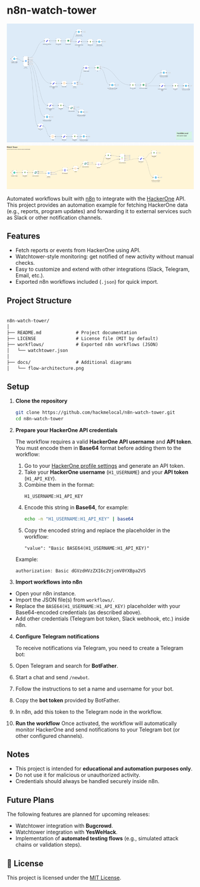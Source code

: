 # n8n-watch-tower
![n8n Watch Tower Flow](docs/flow-architecture.png)

Automated workflows built with [n8n](https://n8n.io) to integrate with the [HackerOne](https://www.hackerone.com/) API.  
This project provides an automation example for fetching HackerOne data (e.g., reports, program updates) and forwarding it to external services such as Slack or other notification channels.

## Features
- Fetch reports or events from HackerOne using API.
- Watchtower-style monitoring: get notified of new activity without manual checks.
- Easy to customize and extend with other integrations (Slack, Telegram, Email, etc.).
- Exported n8n workflows included (`.json`) for quick import.

## Project Structure
```

n8n-watch-tower/
│
├── README.md             # Project documentation
├── LICENSE               # License file (MIT by default)
├── workflows/            # Exported n8n workflows (JSON)
│   └── watchtower.json
│
├── docs/                 # Additional diagrams
│   └── flow-architecture.png

````

## Setup

1. **Clone the repository**
    ```bash
    git clone https://github.com/hackmelocal/n8n-watch-tower.git
    cd n8n-watch-tower
    ```

2. **Prepare your HackerOne API credentials**

   The workflow requires a valid **HackerOne API username** and **API token**.  
   You must encode them in **Base64** format before adding them to the workflow:

   1. Go to your [HackerOne profile settings](https://hackerone.com/settings/api_token) and generate an API token.
   2. Take your **HackerOne username** (`H1_USERNAME`) and your **API token** (`H1_API_KEY`).
   3. Combine them in the format:  
      ```
      H1_USERNAME:H1_API_KEY
      ```
   4. Encode this string in **Base64**, for example:
      ```bash
      echo -n "H1_USERNAME:H1_API_KEY" | base64
      ```
   5. Copy the encoded string and replace the placeholder in the workflow:  
      ```
      "value": "Basic BASE64(H1_USERNAME:H1_API_KEY)"
      ```

   Example:
    ```
    authorization: Basic dGVzdHVzZXI6c2VjcmV0YXBpa2V5
    ```

3. **Import workflows into n8n**

* Open your n8n instance.
* Import the JSON file(s) from `workflows/`.
* Replace the `BASE64(H1_USERNAME:H1_API_KEY)` placeholder with your Base64-encoded credentials (as described above).
* Add other credentials (Telegram bot token, Slack webhook, etc.) inside n8n.

4. **Configure Telegram notifications**

    To receive notifications via Telegram, you need to create a Telegram bot:

1. Open Telegram and search for **BotFather**.
2. Start a chat and send `/newbot`.
3. Follow the instructions to set a name and username for your bot.
4. Copy the **bot token** provided by BotFather.
5. In n8n, add this token to the Telegram node in the workflow.

5. **Run the workflow**
Once activated, the workflow will automatically monitor HackerOne and send notifications to your Telegram bot (or other configured channels).


## Notes

* This project is intended for **educational and automation purposes only**.
* Do not use it for malicious or unauthorized activity.
* Credentials should always be handled securely inside n8n.

## Future Plans

The following features are planned for upcoming releases:

* Watchtower integration with **Bugcrowd**.
* Watchtower integration with **YesWeHack**.
* Implementation of **automated testing flows** (e.g., simulated attack chains or validation steps).

## 📜 License

This project is licensed under the [MIT License](LICENSE).
